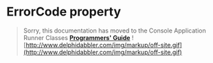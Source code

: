 # ErrorCode property #

> Sorry, this documentation has moved to the Console Application Runner Classes **[Programmers' Guide](http://wiki.delphidabbler.com/index.php/Docs/TPJCustomConsoleAppErrorCode)** ![http://www.delphidabbler.com/img/markup/off-site.gif](http://www.delphidabbler.com/img/markup/off-site.gif)
